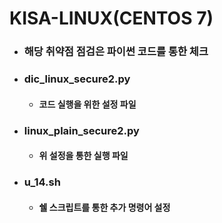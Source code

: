# KISA-LINUX(CENTOS 7)
- ### 해당 취약점 점검은 파이썬 코드를 통한 체크 
- ### dic_linux_secure2.py
  - #### 코드 실행을 위한 설정 파일 
- ### linux_plain_secure2.py
  - #### 위 설정을 통한 실행 파일
- ### u_14.sh
  - #### 쉘 스크립트를 통한 추가 명령어 설정
    
    
   
  
